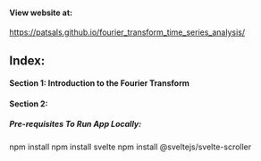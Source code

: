 #### View website at:
https://patsals.github.io/fourier_transform_time_series_analysis/

## Index:
#### Section 1: Introduction to the Fourier Transform
#### Section 2: 



##### Pre-requisites To Run App Locally:
npm install
npm install svelte
npm install @sveltejs/svelte-scroller
